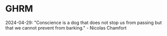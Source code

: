 # GHRM

2024-04-29: "Conscience is a dog that does not stop us from passing but that we cannot prevent from barking." - Nicolas Chamfort